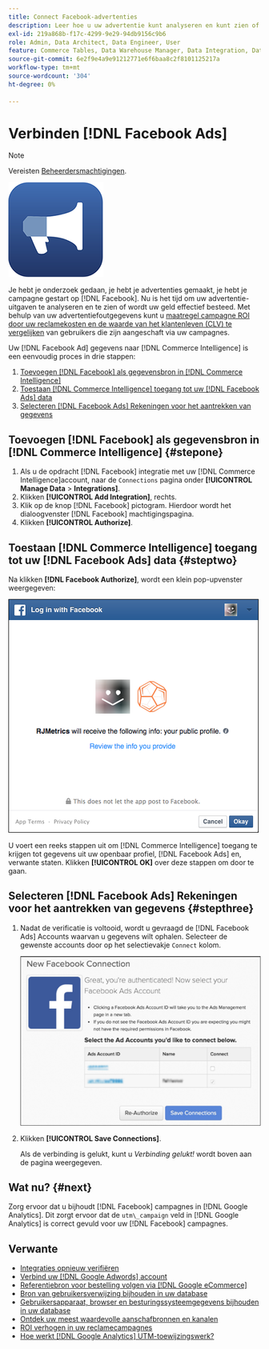 ```yaml
---
title: Connect Facebook-advertenties
description: Leer hoe u uw advertentie kunt analyseren en kunt zien of uw geld effectief wordt besteed.
exl-id: 219a868b-f17c-4299-9e29-94db9156c9b6
role: Admin, Data Architect, Data Engineer, User
feature: Commerce Tables, Data Warehouse Manager, Data Integration, Data Import/Export
source-git-commit: 6e2f9e4a9e91212771e6f6baa8c2f8101125217a
workflow-type: tm+mt
source-wordcount: '304'
ht-degree: 0%

---
```


# Verbinden [!DNL Facebook Ads]

>[!NOTE]
>
>Vereisten [Beheerdersmachtigingen](../../../administrator/user-management/user-management.md).

![](../../../assets/facebook-ads-logo.png)

Je hebt je onderzoek gedaan, je hebt je advertenties gemaakt, je hebt je campagne gestart op [!DNL Facebook]. Nu is het tijd om uw advertentie-uitgaven te analyseren en te zien of wordt uw geld effectief besteed. Met behulp van uw advertentiefoutgegevens kunt u [maatregel campagne ROI door uw reclamekosten en de waarde van het klantenleven (CLV) te vergelijken](../../../data-analyst/analysis/roi-ad-camp.md) van gebruikers die zijn aangeschaft via uw campagnes.

Uw [!DNL Facebook Ad] gegevens naar [!DNL Commerce Intelligence] is een eenvoudig proces in drie stappen:

1. [Toevoegen [!DNL Facebook] als gegevensbron in [!DNL Commerce Intelligence]](#stepone)
1. [Toestaan [!DNL Commerce Intelligence] toegang tot uw [!DNL Facebook Ads] data](#steptwo)
1. [Selecteren [!DNL Facebook Ads] Rekeningen voor het aantrekken van gegevens](#stepthree)

## Toevoegen [!DNL Facebook] als gegevensbron in [!DNL Commerce Intelligence] {#stepone}

1. Als u de opdracht [!DNL Facebook] integratie met uw [!DNL Commerce Intelligence]account, naar de `Connections` pagina onder **[!UICONTROL Manage Data** > **Integrations]**.
1. Klikken **[!UICONTROL Add Integration]**, rechts.
1. Klik op de knop [!DNL Facebook] pictogram. Hierdoor wordt het dialoogvenster [!DNL Facebook] machtigingspagina.
1. Klikken **[!UICONTROL Authorize]**.

## Toestaan [!DNL Commerce Intelligence] toegang tot uw [!DNL Facebook Ads] data {#steptwo}

Na klikken **[!DNL Facebook Authorize]**, wordt een klein pop-upvenster weergegeven:

![](../../../assets/Facebook_Access_Popup.png)

U voert een reeks stappen uit om [!DNL Commerce Intelligence] toegang te krijgen tot gegevens uit uw openbaar profiel, [!DNL Facebook Ads] en, verwante staten. Klikken **[!UICONTROL OK]** over deze stappen om door te gaan.

## Selecteren [!DNL Facebook Ads] Rekeningen voor het aantrekken van gegevens {#stepthree}

1. Nadat de verificatie is voltooid, wordt u gevraagd de [!DNL Facebook Ads] Accounts waarvan u gegevens wilt ophalen. Selecteer de gewenste accounts door op het selectievakje `Connect` kolom.

   ![](../../../assets/Facebook_Ad_Accounts.png)

1. Klikken **[!UICONTROL Save Connections]**.

   Als de verbinding is gelukt, kunt u *Verbinding gelukt!* wordt boven aan de pagina weergegeven.

## Wat nu? {#next}

Zorg ervoor dat u bijhoudt [!DNL Facebook] campagnes in [!DNL Google Analytics]. Dit zorgt ervoor dat de `utm\_campaign` veld in [!DNL Google Analytics] is correct gevuld voor uw [!DNL Facebook] campagnes.

## Verwante

* [Integraties opnieuw verifiëren](https://experienceleague.adobe.com/docs/commerce-knowledge-base/kb/how-to/mbi-reauthenticating-integrations.html)
* [Verbind uw [!DNL Google Adwords] account](../integrations/google-ecommerce.md)
* [Referentiebron voor bestelling volgen via [!DNL Google eCommerce]](../integrations/google-ecommerce.md)
* [Bron van gebruikersverwijzing bijhouden in uw database](../../analysis/google-track-user-acq.md)
* [Gebruikersapparaat, browser en besturingssysteemgegevens bijhouden in uw database](../../analysis/track-usr-dev-browser.md)
* [Ontdek uw meest waardevolle aanschafbronnen en kanalen](../../analysis/most-value-source-channel.md)
* [ROI verhogen in uw reclamecampagnes](../../analysis/roi-ad-camp.md)
* [Hoe werkt [!DNL Google Analytics] UTM-toewijzingswerk?](../../analysis/utm-attributes.md)
